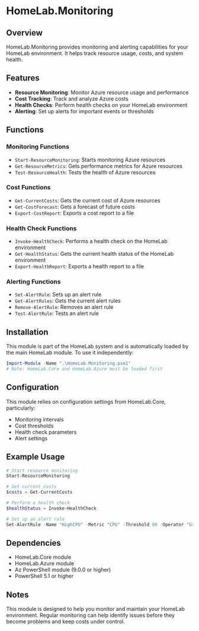# HomeLab.Monitoring

## Overview

HomeLab.Monitoring provides monitoring and alerting capabilities for your HomeLab environment. It helps track resource usage, costs, and system health.

## Features

- **Resource Monitoring**: Monitor Azure resource usage and performance
- **Cost Tracking**: Track and analyze Azure costs
- **Health Checks**: Perform health checks on your HomeLab environment
- **Alerting**: Set up alerts for important events or thresholds

## Functions

### Monitoring Functions

- `Start-ResourceMonitoring`: Starts monitoring Azure resources
- `Get-ResourceMetrics`: Gets performance metrics for Azure resources
- `Test-ResourceHealth`: Tests the health of Azure resources

### Cost Functions

- `Get-CurrentCosts`: Gets the current cost of Azure resources
- `Get-CostForecast`: Gets a forecast of future costs
- `Export-CostReport`: Exports a cost report to a file

### Health Check Functions

- `Invoke-HealthCheck`: Performs a health check on the HomeLab environment
- `Get-HealthStatus`: Gets the current health status of the HomeLab environment
- `Export-HealthReport`: Exports a health report to a file

### Alerting Functions

- `Set-AlertRule`: Sets up an alert rule
- `Get-AlertRules`: Gets the current alert rules
- `Remove-AlertRule`: Removes an alert rule
- `Test-AlertRule`: Tests an alert rule

## Installation

This module is part of the HomeLab system and is automatically loaded by the main HomeLab module. To use it independently:

```powershell
Import-Module -Name ".\HomeLab.Monitoring.psm1"
# Note: HomeLab.Core and HomeLab.Azure must be loaded first
```

## Configuration

This module relies on configuration settings from HomeLab.Core, particularly:

- Monitoring intervals
- Cost thresholds
- Health check parameters
- Alert settings

## Example Usage

```powershell
# Start resource monitoring
Start-ResourceMonitoring

# Get current costs
$costs = Get-CurrentCosts

# Perform a health check
$healthStatus = Invoke-HealthCheck

# Set up an alert rule
Set-AlertRule -Name "HighCPU" -Metric "CPU" -Threshold 90 -Operator "GreaterThan"
```

## Dependencies

- HomeLab.Core module
- HomeLab.Azure module
- Az PowerShell module (9.0.0 or higher)
- PowerShell 5.1 or higher

## Notes

This module is designed to help you monitor and maintain your HomeLab environment. Regular monitoring can help identify issues before they become problems and keep costs under control.

